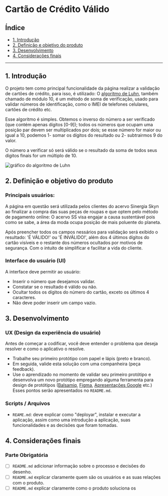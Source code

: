 # Cartão de Crédito Válido

## Índice

- [1. Introdução](#1-Introdução)
- [2. Definição e objetivo do produto](#2-Definição-e-objetivo-do-produto)
- [3. Desenvolvimento](#3-Desenvolvimento)
- [4. Considerações finais](#5-considerações-finais)

---

## 1. Introdução

O projeto tem como principal funcionalidade da página realizar a validação de cartões de crédito, para isso, é utilizado: O [algoritmo de Luhn](https://en.wikipedia.org/wiki/Luhn_algorithm), também chamado de módulo 10, é um método de soma de verificação, usado para validar números de identificação, como o IMEI de telefones celulares, cartões de crédito
etc.

Esse algoritmo é simples. Obtemos o inverso do número a ser verificado (que
contém apenas dígitos [0-9]); todos os números que ocupam uma posição par devem
ser multiplicados por dois; se esse número for maior ou igual a 10,  podemos
1- somar os dígitos do resultado ou 2- subtrairmos 9 do valor.

O número a verificar só será válido se o resultado da soma de todos seus dígitos finais for um múltiplo de 10.

![gráfico do algoritmo de
Luhn](https://www.101computing.net/wp/wp-content/uploads/Luhn-Algorithm.png)

## 2. Definição e objetivo do produto

### Principais usuários:

A página em questão será utilizada pelos clientes do acervo Sinergia Skyn ao finalizar a compra das suas peças de roupas e que optem pelo método de pagamento online: O acervo SS visa engajar a causa sustentável pois como se sabe, a área da moda ocupa posição de mais poluente do planeta.

Após preencher todos os campos nessários para validação será exibido o resultado: 'É VÁLIDO!' ou 'É INVÁLIDO!',
além dos 4 últimos dígitos do cartão visíveis e o restante dos números ocultados por motivos de segurança.
Com o intuito de simplificar e facilitar a vida do cliente.

### Interface do usuário (UI)

A interface deve permitir ao usuário:

- Inserir o número que desejamos validar.
- Constatar se o resultado é válido ou não.
- Ocultar todos os dígitos do número do cartão, exceto os últimos 4
  caracteres.
- Não deve poder inserir um campo vazio.

## 3. Desenvolvimento

### UX (Design da experiência do usuário)

Antes de começar a codificar, você deve entender o problema que deseja resolver
e como o aplicativo o resolve.

- Trabalhe seu primeiro protótipo com papel e lápis (preto e branco).
- Em seguida, valide esta solução com uma companheira (peça feedback).
- Use o aprendizado no momento de validar seu primeiro protótipo e desenvolva um
  novo protótipo empregando alguma ferramenta para design de protótipos
  ([Balsamiq](https://balsamiq.com/), [Figma](https://www.figma.com/),
  [Apresentações Google](https://www.google.com/intl/pt-br/slides/about/) etc.)
  Esses pontos serão apresentados no `README.md`.

### Scripts / Arquivos

- `REAME.md`: deve explicar como "deployar", instalar e executar a aplicação,
  assim como uma introdução a aplicação, suas funcionalidades e as decisões que
  foram tomadas.

## 4. Considerações finais


### Parte Obrigatória

- [ ] `README.md` adicionar informação sobre o processo e decisões do desenho.
- [ ] `README.md` explicar claramente quem são os usuários e as suas relações
      com o produto.
- [ ] `README.md` explicar claramente como o produto soluciona os
